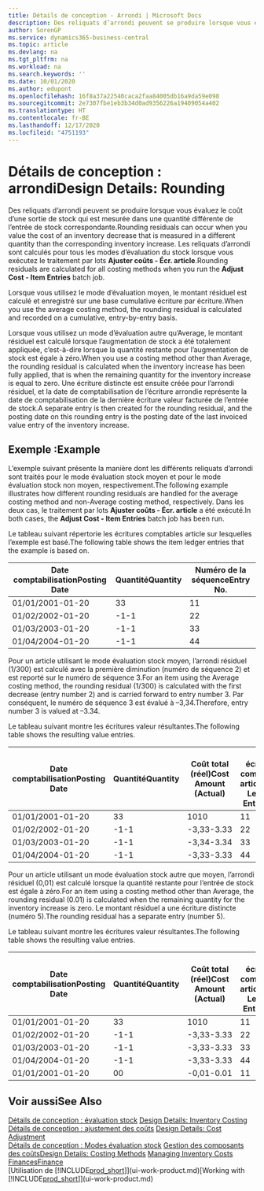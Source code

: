 ```yaml
---
title: Détails de conception - Arrondi | Microsoft Docs
description: Des reliquats d’arrondi peuvent se produire lorsque vous évaluez le coût d’une sortie de stock qui est mesurée dans une quantité différente de l’entrée de stock correspondante. Les reliquats d’arrondi sont calculés pour tous les modes d’évaluation du stock lorsque vous exécutez le traitement par lots **Ajuster coûts - Écr. article**.
author: SorenGP
ms.service: dynamics365-business-central
ms.topic: article
ms.devlang: na
ms.tgt_pltfrm: na
ms.workload: na
ms.search.keywords: ''
ms.date: 10/01/2020
ms.author: edupont
ms.openlocfilehash: 16f8a37a22540caca2faa84005db16a9da59e098
ms.sourcegitcommit: 2e7307fbe1eb3b34d0ad9356226a19409054a402
ms.translationtype: HT
ms.contentlocale: fr-BE
ms.lasthandoff: 12/17/2020
ms.locfileid: "4751193"
---
```

# <a name="design-details-rounding"></a><span data-ttu-id="271a2-104">Détails de conception : arrondi</span><span class="sxs-lookup"><span data-stu-id="271a2-104">Design Details: Rounding</span></span>
<span data-ttu-id="271a2-105">Des reliquats d’arrondi peuvent se produire lorsque vous évaluez le coût d’une sortie de stock qui est mesurée dans une quantité différente de l’entrée de stock correspondante.</span><span class="sxs-lookup"><span data-stu-id="271a2-105">Rounding residuals can occur when you value the cost of an inventory decrease that is measured in a different quantity than the corresponding inventory increase.</span></span> <span data-ttu-id="271a2-106">Les reliquats d’arrondi sont calculés pour tous les modes d’évaluation du stock lorsque vous exécutez le traitement par lots **Ajuster coûts - Écr. article**.</span><span class="sxs-lookup"><span data-stu-id="271a2-106">Rounding residuals are calculated for all costing methods when you run the **Adjust Cost - Item Entries** batch job.</span></span>  

 <span data-ttu-id="271a2-107">Lorsque vous utilisez le mode d’évaluation moyen, le montant résiduel est calculé et enregistré sur une base cumulative écriture par écriture.</span><span class="sxs-lookup"><span data-stu-id="271a2-107">When you use the average costing method, the rounding residual is calculated and recorded on a cumulative, entry-by-entry basis.</span></span>  

 <span data-ttu-id="271a2-108">Lorsque vous utilisez un mode d’évaluation autre qu’Average, le montant résiduel est calculé lorsque l’augmentation de stock a été totalement appliquée, c’est-à-dire lorsque la quantité restante pour l’augmentation de stock est égale à zéro.</span><span class="sxs-lookup"><span data-stu-id="271a2-108">When you use a costing method other than Average, the rounding residual is calculated when the inventory increase has been fully applied, that is when the remaining quantity for the inventory increase is equal to zero.</span></span> <span data-ttu-id="271a2-109">Une écriture distincte est ensuite créée pour l’arrondi résiduel, et la date de comptabilisation de l’écriture arrondie représente la date de comptabilisation de la dernière écriture valeur facturée de l’entrée de stock.</span><span class="sxs-lookup"><span data-stu-id="271a2-109">A separate entry is then created for the rounding residual, and the posting date on this rounding entry is the posting date of the last invoiced value entry of the inventory increase.</span></span>  

## <a name="example"></a><span data-ttu-id="271a2-110">Exemple :</span><span class="sxs-lookup"><span data-stu-id="271a2-110">Example</span></span>  
 <span data-ttu-id="271a2-111">L’exemple suivant présente la manière dont les différents reliquats d’arrondi sont traités pour le mode évaluation stock moyen et pour le mode évaluation stock non moyen, respectivement.</span><span class="sxs-lookup"><span data-stu-id="271a2-111">The following example illustrates how different rounding residuals are handled for the average costing method and non-Average costing method, respectively.</span></span> <span data-ttu-id="271a2-112">Dans les deux cas, le traitement par lots **Ajuster coûts - Écr. article** a été exécuté.</span><span class="sxs-lookup"><span data-stu-id="271a2-112">In both cases, the **Adjust Cost - Item Entries** batch job has been run.</span></span>  

 <span data-ttu-id="271a2-113">Le tableau suivant répertorie les écritures comptables article sur lesquelles l’exemple est basé.</span><span class="sxs-lookup"><span data-stu-id="271a2-113">The following table shows the item ledger entries that the example is based on.</span></span>  

|<span data-ttu-id="271a2-114">Date comptabilisation</span><span class="sxs-lookup"><span data-stu-id="271a2-114">Posting Date</span></span>|<span data-ttu-id="271a2-115">Quantité</span><span class="sxs-lookup"><span data-stu-id="271a2-115">Quantity</span></span>|<span data-ttu-id="271a2-116">Numéro de la séquence</span><span class="sxs-lookup"><span data-stu-id="271a2-116">Entry No.</span></span>|  
|------------------|--------------|---------------|  
|<span data-ttu-id="271a2-117">01/01/20</span><span class="sxs-lookup"><span data-stu-id="271a2-117">01-01-20</span></span>|<span data-ttu-id="271a2-118">3</span><span class="sxs-lookup"><span data-stu-id="271a2-118">3</span></span>|<span data-ttu-id="271a2-119">1</span><span class="sxs-lookup"><span data-stu-id="271a2-119">1</span></span>|  
|<span data-ttu-id="271a2-120">01/02/20</span><span class="sxs-lookup"><span data-stu-id="271a2-120">02-01-20</span></span>|<span data-ttu-id="271a2-121">-1</span><span class="sxs-lookup"><span data-stu-id="271a2-121">-1</span></span>|<span data-ttu-id="271a2-122">2</span><span class="sxs-lookup"><span data-stu-id="271a2-122">2</span></span>|  
|<span data-ttu-id="271a2-123">01/03/20</span><span class="sxs-lookup"><span data-stu-id="271a2-123">03-01-20</span></span>|<span data-ttu-id="271a2-124">-1</span><span class="sxs-lookup"><span data-stu-id="271a2-124">-1</span></span>|<span data-ttu-id="271a2-125">3</span><span class="sxs-lookup"><span data-stu-id="271a2-125">3</span></span>|  
|<span data-ttu-id="271a2-126">01/04/20</span><span class="sxs-lookup"><span data-stu-id="271a2-126">04-01-20</span></span>|<span data-ttu-id="271a2-127">-1</span><span class="sxs-lookup"><span data-stu-id="271a2-127">-1</span></span>|<span data-ttu-id="271a2-128">4</span><span class="sxs-lookup"><span data-stu-id="271a2-128">4</span></span>|  

 <span data-ttu-id="271a2-129">Pour un article utilisant le mode évaluation stock moyen, l’arrondi résiduel (1/300) est calculé avec la première diminution (numéro de séquence 2) et est reporté sur le numéro de séquence 3.</span><span class="sxs-lookup"><span data-stu-id="271a2-129">For an item using the Average costing method, the rounding residual (1/300) is calculated with the first decrease (entry number 2) and is carried forward to entry number 3.</span></span> <span data-ttu-id="271a2-130">Par conséquent, le numéro de séquence 3 est évalué à –3,34.</span><span class="sxs-lookup"><span data-stu-id="271a2-130">Therefore, entry number 3 is valued at –3.34.</span></span>  

 <span data-ttu-id="271a2-131">Le tableau suivant montre les écritures valeur résultantes.</span><span class="sxs-lookup"><span data-stu-id="271a2-131">The following table shows the resulting value entries.</span></span>  

|<span data-ttu-id="271a2-132">Date comptabilisation</span><span class="sxs-lookup"><span data-stu-id="271a2-132">Posting Date</span></span>|<span data-ttu-id="271a2-133">Quantité</span><span class="sxs-lookup"><span data-stu-id="271a2-133">Quantity</span></span>|<span data-ttu-id="271a2-134">Coût total (réel)</span><span class="sxs-lookup"><span data-stu-id="271a2-134">Cost Amount (Actual)</span></span>|<span data-ttu-id="271a2-135">N° écriture comptable article</span><span class="sxs-lookup"><span data-stu-id="271a2-135">Item Ledger Entry No.</span></span>|<span data-ttu-id="271a2-136">Numéro de la séquence</span><span class="sxs-lookup"><span data-stu-id="271a2-136">Entry No.</span></span>|  
|------------------|--------------|----------------------------|---------------------------|---------------|  
|<span data-ttu-id="271a2-137">01/01/20</span><span class="sxs-lookup"><span data-stu-id="271a2-137">01-01-20</span></span>|<span data-ttu-id="271a2-138">3</span><span class="sxs-lookup"><span data-stu-id="271a2-138">3</span></span>|<span data-ttu-id="271a2-139">10</span><span class="sxs-lookup"><span data-stu-id="271a2-139">10</span></span>|<span data-ttu-id="271a2-140">1</span><span class="sxs-lookup"><span data-stu-id="271a2-140">1</span></span>|<span data-ttu-id="271a2-141">1</span><span class="sxs-lookup"><span data-stu-id="271a2-141">1</span></span>|  
|<span data-ttu-id="271a2-142">01/02/20</span><span class="sxs-lookup"><span data-stu-id="271a2-142">02-01-20</span></span>|<span data-ttu-id="271a2-143">-1</span><span class="sxs-lookup"><span data-stu-id="271a2-143">-1</span></span>|<span data-ttu-id="271a2-144">-3,33</span><span class="sxs-lookup"><span data-stu-id="271a2-144">-3.33</span></span>|<span data-ttu-id="271a2-145">2</span><span class="sxs-lookup"><span data-stu-id="271a2-145">2</span></span>|<span data-ttu-id="271a2-146">2</span><span class="sxs-lookup"><span data-stu-id="271a2-146">2</span></span>|  
|<span data-ttu-id="271a2-147">01/03/20</span><span class="sxs-lookup"><span data-stu-id="271a2-147">03-01-20</span></span>|<span data-ttu-id="271a2-148">-1</span><span class="sxs-lookup"><span data-stu-id="271a2-148">-1</span></span>|<span data-ttu-id="271a2-149">-3,34</span><span class="sxs-lookup"><span data-stu-id="271a2-149">-3.34</span></span>|<span data-ttu-id="271a2-150">3</span><span class="sxs-lookup"><span data-stu-id="271a2-150">3</span></span>|<span data-ttu-id="271a2-151">3</span><span class="sxs-lookup"><span data-stu-id="271a2-151">3</span></span>|  
|<span data-ttu-id="271a2-152">01/04/20</span><span class="sxs-lookup"><span data-stu-id="271a2-152">04-01-20</span></span>|<span data-ttu-id="271a2-153">-1</span><span class="sxs-lookup"><span data-stu-id="271a2-153">-1</span></span>|<span data-ttu-id="271a2-154">-3,33</span><span class="sxs-lookup"><span data-stu-id="271a2-154">-3.33</span></span>|<span data-ttu-id="271a2-155">4</span><span class="sxs-lookup"><span data-stu-id="271a2-155">4</span></span>|<span data-ttu-id="271a2-156">4</span><span class="sxs-lookup"><span data-stu-id="271a2-156">4</span></span>|  

 <span data-ttu-id="271a2-157">Pour un article utilisant un mode évaluation stock autre que moyen, l’arrondi résiduel (0,01) est calculé lorsque la quantité restante pour l’entrée de stock est égale à zéro.</span><span class="sxs-lookup"><span data-stu-id="271a2-157">For an item using a costing method other than Average, the rounding residual (0.01) is calculated when the remaining quantity for the inventory increase is zero.</span></span> <span data-ttu-id="271a2-158">Le montant résiduel a une écriture distincte (numéro 5).</span><span class="sxs-lookup"><span data-stu-id="271a2-158">The rounding residual has a separate entry (number 5).</span></span>  

 <span data-ttu-id="271a2-159">Le tableau suivant montre les écritures valeur résultantes.</span><span class="sxs-lookup"><span data-stu-id="271a2-159">The following table shows the resulting value entries.</span></span>  

|<span data-ttu-id="271a2-160">Date comptabilisation</span><span class="sxs-lookup"><span data-stu-id="271a2-160">Posting Date</span></span>|<span data-ttu-id="271a2-161">Quantité</span><span class="sxs-lookup"><span data-stu-id="271a2-161">Quantity</span></span>|<span data-ttu-id="271a2-162">Coût total (réel)</span><span class="sxs-lookup"><span data-stu-id="271a2-162">Cost Amount (Actual)</span></span>|<span data-ttu-id="271a2-163">N° écriture comptable article</span><span class="sxs-lookup"><span data-stu-id="271a2-163">Item Ledger Entry No.</span></span>|<span data-ttu-id="271a2-164">Numéro de la séquence</span><span class="sxs-lookup"><span data-stu-id="271a2-164">Entry No.</span></span>|  
|------------------|--------------|----------------------------|---------------------------|---------------|  
|<span data-ttu-id="271a2-165">01/01/20</span><span class="sxs-lookup"><span data-stu-id="271a2-165">01-01-20</span></span>|<span data-ttu-id="271a2-166">3</span><span class="sxs-lookup"><span data-stu-id="271a2-166">3</span></span>|<span data-ttu-id="271a2-167">10</span><span class="sxs-lookup"><span data-stu-id="271a2-167">10</span></span>|<span data-ttu-id="271a2-168">1</span><span class="sxs-lookup"><span data-stu-id="271a2-168">1</span></span>|<span data-ttu-id="271a2-169">1</span><span class="sxs-lookup"><span data-stu-id="271a2-169">1</span></span>|  
|<span data-ttu-id="271a2-170">01/02/20</span><span class="sxs-lookup"><span data-stu-id="271a2-170">02-01-20</span></span>|<span data-ttu-id="271a2-171">-1</span><span class="sxs-lookup"><span data-stu-id="271a2-171">-1</span></span>|<span data-ttu-id="271a2-172">-3,33</span><span class="sxs-lookup"><span data-stu-id="271a2-172">-3.33</span></span>|<span data-ttu-id="271a2-173">2</span><span class="sxs-lookup"><span data-stu-id="271a2-173">2</span></span>|<span data-ttu-id="271a2-174">2</span><span class="sxs-lookup"><span data-stu-id="271a2-174">2</span></span>|  
|<span data-ttu-id="271a2-175">01/03/20</span><span class="sxs-lookup"><span data-stu-id="271a2-175">03-01-20</span></span>|<span data-ttu-id="271a2-176">-1</span><span class="sxs-lookup"><span data-stu-id="271a2-176">-1</span></span>|<span data-ttu-id="271a2-177">-3,33</span><span class="sxs-lookup"><span data-stu-id="271a2-177">-3.33</span></span>|<span data-ttu-id="271a2-178">3</span><span class="sxs-lookup"><span data-stu-id="271a2-178">3</span></span>|<span data-ttu-id="271a2-179">3</span><span class="sxs-lookup"><span data-stu-id="271a2-179">3</span></span>|  
|<span data-ttu-id="271a2-180">01/04/20</span><span class="sxs-lookup"><span data-stu-id="271a2-180">04-01-20</span></span>|<span data-ttu-id="271a2-181">-1</span><span class="sxs-lookup"><span data-stu-id="271a2-181">-1</span></span>|<span data-ttu-id="271a2-182">-3,33</span><span class="sxs-lookup"><span data-stu-id="271a2-182">-3.33</span></span>|<span data-ttu-id="271a2-183">4</span><span class="sxs-lookup"><span data-stu-id="271a2-183">4</span></span>|<span data-ttu-id="271a2-184">4</span><span class="sxs-lookup"><span data-stu-id="271a2-184">4</span></span>|  
|<span data-ttu-id="271a2-185">01/01/20</span><span class="sxs-lookup"><span data-stu-id="271a2-185">01-01-20</span></span>|<span data-ttu-id="271a2-186">0</span><span class="sxs-lookup"><span data-stu-id="271a2-186">0</span></span>|<span data-ttu-id="271a2-187">-0,01</span><span class="sxs-lookup"><span data-stu-id="271a2-187">-0.01</span></span>|<span data-ttu-id="271a2-188">1</span><span class="sxs-lookup"><span data-stu-id="271a2-188">1</span></span>|<span data-ttu-id="271a2-189">5</span><span class="sxs-lookup"><span data-stu-id="271a2-189">5</span></span>|  

## <a name="see-also"></a><span data-ttu-id="271a2-190">Voir aussi</span><span class="sxs-lookup"><span data-stu-id="271a2-190">See Also</span></span>  
 <span data-ttu-id="271a2-191">[Détails de conception : évaluation stock](design-details-inventory-costing.md) </span><span class="sxs-lookup"><span data-stu-id="271a2-191">[Design Details: Inventory Costing](design-details-inventory-costing.md) </span></span>  
 <span data-ttu-id="271a2-192">[Détails de conception : ajustement des coûts](design-details-cost-adjustment.md) </span><span class="sxs-lookup"><span data-stu-id="271a2-192">[Design Details: Cost Adjustment](design-details-cost-adjustment.md) </span></span>  
 <span data-ttu-id="271a2-193">[Détails de conception : Modes évaluation stock](design-details-costing-methods.md) [Gestion des composants des coûts](finance-manage-inventory-costs.md)</span><span class="sxs-lookup"><span data-stu-id="271a2-193">[Design Details: Costing Methods](design-details-costing-methods.md) [Managing Inventory Costs](finance-manage-inventory-costs.md)</span></span>  
 [<span data-ttu-id="271a2-194">Finances</span><span class="sxs-lookup"><span data-stu-id="271a2-194">Finance</span></span>](finance.md)  
 <span data-ttu-id="271a2-195">[Utilisation de [!INCLUDE[prod_short](includes/prod_short.md)]](ui-work-product.md)</span><span class="sxs-lookup"><span data-stu-id="271a2-195">[Working with [!INCLUDE[prod_short](includes/prod_short.md)]](ui-work-product.md)</span></span>
